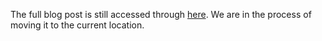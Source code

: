 The full blog post is still accessed through [here](https://www.1onepsilon.com/single-post/2018/05/26/%E2%80%9CWatts%E2%80%9D-Grade-Got-To-Do-With-It). We are in the process of moving it to the current location.
